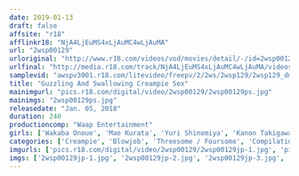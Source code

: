 ```yaml
---
date: 2019-01-13
draft: false
affsite: "r18"
afflinkr18: "NjA4LjEuMS4xLjAuMC4wLjAuMA"
url: "2wsp00129"
urloriginal: "http://www.r18.com/videos/vod/movies/detail/-/id=2wsp00129"
urlfinal: "http://media.r18.com/track/NjA4LjEuMS4xLjAuMC4wLjAuMA/videos/vod/movies/detail/-/id=2wsp00129"
samplevid: "awspv3001.r18.com/litevideo/freepv/2/2ws/2wsp129/2wsp129_dmb_w.mp4"
title: "Guzzling And Swallowing Creampie Sex"
mainimgurl: "pics.r18.com/digital/video/2wsp00129/2wsp00129ps.jpg"
mainimgs: "2wsp00129ps.jpg"
releasedate: "Jan. 05, 2018"
duration: 240
productioncomp: "Waap Entertainment"
girls: ['Wakaba Onoue', 'Mao Kurata', 'Yuri Shinomiya', 'Kanon Takigawa', 'Maki Koizumi', 'Koharu Aoi', 'Ruri Narumiya', 'Chigusa Hara', 'Marie Konishi', 'Miho Nakazato']
categories: ['Creampie', 'Blowjob', 'Threesome / Foursome', 'Compilation', 'Over 4 Hours', 'Hi-Def']
imgurls: ['pics.r18.com/digital/video/2wsp00129/2wsp00129jp-1.jpg', 'pics.r18.com/digital/video/2wsp00129/2wsp00129jp-2.jpg', 'pics.r18.com/digital/video/2wsp00129/2wsp00129jp-3.jpg', 'pics.r18.com/digital/video/2wsp00129/2wsp00129jp-4.jpg', 'pics.r18.com/digital/video/2wsp00129/2wsp00129jp-5.jpg', 'pics.r18.com/digital/video/2wsp00129/2wsp00129jp-6.jpg', 'pics.r18.com/digital/video/2wsp00129/2wsp00129jp-7.jpg', 'pics.r18.com/digital/video/2wsp00129/2wsp00129jp-8.jpg', 'pics.r18.com/digital/video/2wsp00129/2wsp00129jp-9.jpg', 'pics.r18.com/digital/video/2wsp00129/2wsp00129jp-10.jpg', 'pics.r18.com/digital/video/2wsp00129/2wsp00129jp-11.jpg', 'pics.r18.com/digital/video/2wsp00129/2wsp00129jp-12.jpg', 'pics.r18.com/digital/video/2wsp00129/2wsp00129jp-13.jpg', 'pics.r18.com/digital/video/2wsp00129/2wsp00129jp-14.jpg', 'pics.r18.com/digital/video/2wsp00129/2wsp00129jp-15.jpg', 'pics.r18.com/digital/video/2wsp00129/2wsp00129jp-16.jpg', 'pics.r18.com/digital/video/2wsp00129/2wsp00129jp-17.jpg', 'pics.r18.com/digital/video/2wsp00129/2wsp00129jp-18.jpg', 'pics.r18.com/digital/video/2wsp00129/2wsp00129jp-19.jpg', 'pics.r18.com/digital/video/2wsp00129/2wsp00129jp-20.jpg']
imgs: ['2wsp00129jp-1.jpg', '2wsp00129jp-2.jpg', '2wsp00129jp-3.jpg', '2wsp00129jp-4.jpg', '2wsp00129jp-5.jpg', '2wsp00129jp-6.jpg', '2wsp00129jp-7.jpg', '2wsp00129jp-8.jpg', '2wsp00129jp-9.jpg', '2wsp00129jp-10.jpg', '2wsp00129jp-11.jpg', '2wsp00129jp-12.jpg', '2wsp00129jp-13.jpg', '2wsp00129jp-14.jpg', '2wsp00129jp-15.jpg', '2wsp00129jp-16.jpg', '2wsp00129jp-17.jpg', '2wsp00129jp-18.jpg', '2wsp00129jp-19.jpg', '2wsp00129jp-20.jpg']
---
```

